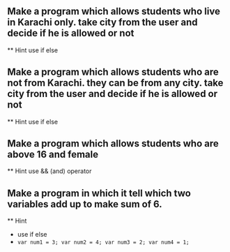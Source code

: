 ## Make a program which allows students who live in Karachi only. take city from the user and decide if he is allowed or not
** Hint use if else
## Make a program which allows students who are not from Karachi. they can be from any city. take city from the user and decide if he is allowed or not
** Hint use if else
## Make a program which allows students who are above 16 and female
** Hint use && (and) operator
## Make a program in which it tell which two variables add up to make sum of 6.

** Hint
- use if else
-  `var num1 = 3;
var num2 = 4;
var num3 = 2;
var num4 = 1;
`